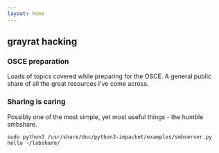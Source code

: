```yaml
---
layout: home
---
```


## grayrat hacking

### OSCE preparation

Loads of topics covered while preparing for the OSCE. A general public share of all the great resources I've come across.


### Sharing is caring
Possibly one of the most simple, yet most useful things - the humble smbshare.
```
sudo python3 /usr/share/doc/python3-impacket/examples/smbserver.py hello ~/labshare/
```
